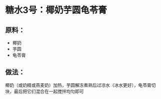 # 糖水3号：椰奶芋圆龟苓膏

## 原料：

- 椰奶
- 芋圆
- 龟苓膏

## 做法：

椰奶（或奶精或燕麦奶）加热，芋圆解冻煮熟后过凉水（冰水更好），龟苓膏切块，最后把它们混合在一起搅拌均匀即可